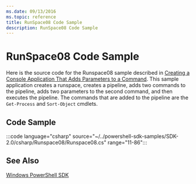 ```yaml
---
ms.date: 09/13/2016
ms.topic: reference
title: RunSpace08 Code Sample
description: RunSpace08 Code Sample
---
```

# RunSpace08 Code Sample

Here is the source code for the Runspace08 sample described in
[Creating a Console Application That Adds Parameters to a Command](https://msdn.microsoft.com/848b2b46-60f1-4a86-b448-cfc7c0cccfba).
This sample application creates a runspace, creates a pipeline, adds two commands to the pipeline,
adds two parameters to the second command, and then executes the pipeline. The commands that are
added to the pipeline are the `Get-Process` and `Sort-Object` cmdlets.

## Code Sample

:::code language="csharp" source="~/../powershell-sdk-samples/SDK-2.0/csharp/Runspace08/Runspace08.cs" range="11-86":::

## See Also

[Windows PowerShell SDK](../windows-powershell-reference.md)
